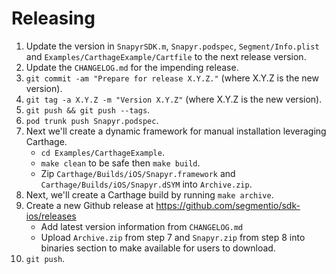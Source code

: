 Releasing
=========

 1. Update the version in `SnapyrSDK.m`, `Snapyr.podspec`, `Segment/Info.plist` and `Examples/CarthageExample/Cartfile` to the next release version.
 2. Update the `CHANGELOG.md` for the impending release.
 3. `git commit -am "Prepare for release X.Y.Z."` (where X.Y.Z is the new version).
 4. `git tag -a X.Y.Z -m "Version X.Y.Z"` (where X.Y.Z is the new version).
 5. `git push && git push --tags`.
 6. `pod trunk push Snapyr.podspec`.
 7. Next we'll create a dynamic framework for manual installation leveraging Carthage.
     * `cd Examples/CarthageExample`.
     * `make clean` to be safe then `make build`.
     * Zip `Carthage/Builds/iOS/Snapyr.framework` and `Carthage/Builds/iOS/Snapyr.dSYM` into `Archive.zip`.
 8. Next, we'll create a Carthage build by running `make archive`.
 9. Create a new Github release at https://github.com/segmentio/sdk-ios/releases
     * Add latest version information from `CHANGELOG.md`
     * Upload `Archive.zip` from step 7 and `Snapyr.zip` from step 8 into binaries section to make available for users to download.
 10. `git push`.
